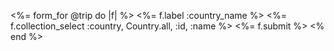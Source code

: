 <%= form_for @trip do |f| %>
  <%= f.label :country_name %>
  <%= f.collection_select :country, Country.all, :id, :name %>
  <%= f.submit %>
<% end %>
